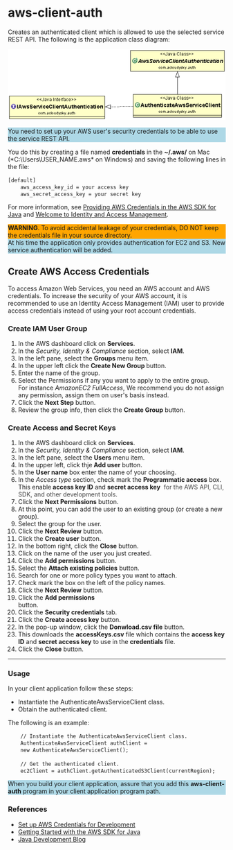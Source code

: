 # aws-client-auth
 Creates an authenticated client which is allowed to use the selected service REST API. 
The following is the application class diagram: 

 ![class diagram](aws-client-auth.gif)
 
<div style="background-color:lightblue">You need to set up your AWS user's security credentials to be able to use the service REST API.</div>
 
You do this by creating a file named **credentials** in the **~/.aws/** on Mac (*C:\Users\USER_NAME\.aws\* on Windows) and saving the following lines in the file:

	[default]
		aws_access_key_id = your access key
		aws_secret_access_key = your secret key

For more information, see [Providing AWS Credentials in the AWS SDK for Java](http://docs.aws.amazon.com/AWSSdkDocsJava/latest/DeveloperGuide/credentials.html) and [Welcome to Identity and Access Management](https://console.aws.amazon.com/iam/home?#security_credential).


<div style="background-color:orange"><b>WARNING</b>. To avoid accidental leakage of your credentials, DO NOT keep the credentials file in your source directory.</div>

 <div style="background-color:lightblue">At his time the application only provides authentication for EC2 and S3. New service authentication will be added.</div>


## Create AWS Access Credentials
To access Amazon Web Services, you need an AWS account and AWS credentials. To increase the security of your AWS account, it is recommended to use an Identity Access Management (IAM) user to provide access credentials instead of using your root account credentials.

### Create IAM User Group
<ol>
	<li>In the AWS dashboard click on <strong>Services</strong>.</li>
	<li>In the <em>Security, Identity &amp; Compliance</em> section, select <strong>IAM</strong>.</li>
	<li>In the left pane, select the <strong>Groups </strong>menu item.</li>
	<li>In the upper left click the <strong>Create New Group </strong>button.</li>
	<li>Enter the name of the group.</li>
	<li>Select the Permissions if any you want to apply to the entire group.<br/>For instance <em>AmazonEC2 FullAccess</em>, We recommend you do not assign any permission, assign them on user's basis instead.</li>
	<li>Click the <strong>Next Step</strong> button.</li>
	<li>Review the group info, then click the <strong>Create Group</strong> button.</li>
</ol>

### Create Access and Secret Keys
<ol>
  <li>In the AWS dashboard click on <strong>Services</strong>.</li>
  <li>In the <em>Security, Identity &amp; Compliance</em> section, select <strong>IAM</strong>.</li>
  <li>In the left pane, select the <strong>Users</strong> menu item.</li>
  <li>In the upper left, click thje<strong> Add user</strong> button.</li>
  <li>In the <strong>User name</strong> box enter the name of your choosing.</li>
  <li>In the <em>Access type</em> section, check mark the <strong>Programmatic access</strong> box. 
	<br/>This enable<strong> access key ID</strong> and <strong>secret access key</strong>
    <span style="color: rgb(68,68,68);"> for the AWS API, CLI, SDK, and other development tools.</span>
  </li>
  <li>Click the <strong>Next Permissions</strong> button.</li>
  <li>At this point, you can add the user to an existing group (or create a new group).</li>
  <li>Select the group for the user.</li>
  <li>Click the <strong>Next Review</strong> button.</li>
  <li>Click the <strong>Create user</strong> button.</li>
  <li>In the bottom right, click the <strong>Close</strong> button.</li>
  <li>Click on the name of the user you just created.</li>
  <li>Click the <strong>Add permissions</strong> button.</li>
  <li>Select the <strong>Attach existing policies</strong> button.</li>
  <li>Search for one or more policy types you want to attach.</li>
  <li>Check mark the box on the left of the policy names.</li>
  <li>Click the <strong>Next Review</strong> button.</li>
  <li>Click the <strong>Add permissions</strong></li> button.</li>
  <li>Click the <strong>Security credentials</strong> tab.</li>
  <li>Click the <strong>Create access key</strong> button.</li>
  <li>In the pop-up window, click the <strong style="margin-left: 0.0px;">Donwload.csv file</strong> button. </li>
  <li>This downloads the <strong>accessKeys.csv</strong> file which contains the <strong>access key ID</strong> and <strong>secret access key</strong> to use in the <strong>credentials</strong> file.</li>
<li>Click the <strong>Close</strong> button.</li>
</ol>


----
### Usage
In your client application follow these steps:
 
- Instantiate the AuthenticateAwsServiceClient class.
- Obtain the authenticated client.

				
The following is an example:

		// Instantiate the AuthenticateAwsServiceClient class. 
		AuthenticateAwsServiceClient authClient = 
		new AuthenticateAwsServiceClient();
				
		// Get the authenticated client. 
		ec2Client = authClient.getAuthenticatedS3Client(currentRegion);

<div style="background-color:lightblue">When you build your client application, assure that you add this <b>aws-client-auth</b> program in your client application program path.</div> 

### References
- [Set up AWS Credentials for Development](http://docs.aws.amazon.com/java-sdk/latest/developer-guide/setup-credentials.html)
- [Getting Started with the AWS SDK for Java](http://aws.amazon.com/developers/getting-started/java/) 
- [Java Development Blog](http://java.awsblog.com/)


